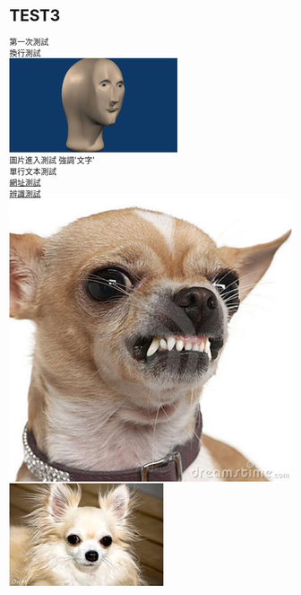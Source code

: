 # TEST3
第一次測試<br>
換行測試<br>
![ing](https://github.com/jammywangyihan/TEST3/raw/main/picture/PT1.jpg)<br>
圖片進入測試
強調'文字'<br>
    單行文本測試<br>
[網址測試](https://www.youtube.com/watch?v=rEWkwoL9BI8)<br>
[辨識測試][urltt]<br>
![成功][chivava-cute]<br>
[![圖影連接][chivava-evilp]][chivava-vi]




[urltt]:https://www.youtube.com/watch?v=lr2aUYThB-E
[chivava-cute]:https://github.com/jammywangyihan/TEST3/raw/main/picture/chi.jpg
[chivava-evilp]:https://github.com/jammywangyihan/TEST3/raw/main/picture/images.jpg
[chivava-vi]:https://www.youtube.com/watch?v=K8MFie0l7Ww

